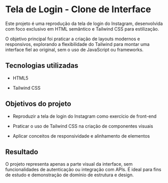 # Tela de Login - Clone de Interface
Este projeto é uma reprodução da tela de login do Instagram, desenvolvida com foco exclusivo em HTML semântico e Tailwind CSS para estilização.

O objetivo principal foi praticar a criação de layouts modernos e responsivos, explorando a flexibilidade do Tailwind para montar uma interface fiel ao original, sem o uso de JavaScript ou frameworks.

## Tecnologias utilizadas
- HTML5

- Tailwind CSS

## Objetivos do projeto
- Reproduzir a tela de login do Instagram como exercício de front-end

- Praticar o uso de Tailwind CSS na criação de componentes visuais

- Aplicar conceitos de responsividade e alinhamento de elementos

## Resultado
O projeto representa apenas a parte visual da interface, sem funcionalidades de autenticação ou integração com APIs. É ideal para fins de estudo e demonstração de domínio de estrutura e design.
